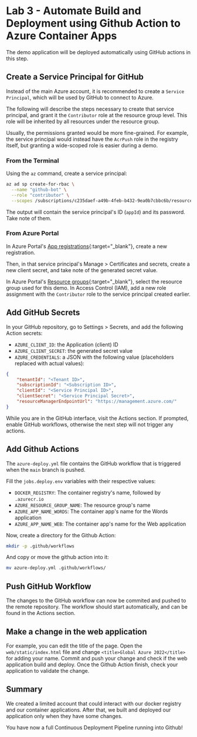 # Lab 3 - Automate Build and Deployment using Github Action to Azure Container Apps

The demo application will be deployed automatically using GitHub actions in this step.

## Create a Service Principal for GitHub

Instead of the main Azure account, it is recommended to create a `Service Principal`, which will be used by GitHub to connect to Azure.

The following will describe the steps necessary to create that service principal, and grant it the `Contributor` role at the resource group level. This role will be inherited by all resources under the resource group.

Usually, the permissions granted would be more fine-grained. For example, the service principal would instead have the `AcrPush` role in the registry itself, but granting a wide-scoped role is easier during a demo.

### From the Terminal

Using the `az` command, create a service principal:

```bash
az ad sp create-for-rbac \
  --name "github-bot" \
  --role "contributor" \
  --scopes /subscriptions/c235daef-a49b-4feb-b432-9ea0b7cbbc6b/resourceGroups/064b73c3
```

The output will contain the service principal's ID (`appId`) and its password. Take note of them.

### From Azure Portal

In Azure Portal's [App registrations](https://portal.azure.com/#blade/Microsoft_AAD_RegisteredApps/ApplicationsListBlade){:target="_blank"}, create a new registration.

Then, in that service principal's Manage > Certificates and secrets, create a new client secret, and take note of the generated secret value.

In Azure Portal's [Resource groups](https://portal.azure.com/#blade/HubsExtension/BrowseResourceGroups){:target="_blank"}, select the resource group used for this demo. In Access Control (IAM), add a new role assignment with the `Contributor` role to the service principal created earlier.

## Add GitHub Secrets

In your GitHub repository, go to Settings > Secrets, and add the following Action secrets:

* `AZURE_CLIENT_ID`: the Application (client) ID
* `AZURE_CLIENT_SECRET`: the generated secret value
* `AZURE_CREDENTIALS`: a JSON with the following value (placeholders replaced with actual values):

```json
{
    "tenantId": "<Tenant ID>",
    "subscriptionId": "<Subscription ID>",
    "clientId": "<Service Principal ID>",
    "clientSecret": "<Service Principal Secret>",
    "resourceManagerEndpointUrl": "https://management.azure.com/"
}
```

While you are in the GitHub interface, visit the Actions section. If prompted, enable GitHub workflows, otherwise the next step will not trigger any actions.

## Add Github Actions

The `azure-deploy.yml` file contains the GitHub workflow that is triggered when the `main` branch is pushed.

Fill the `jobs.deploy.env` variables with their respective values:

* `DOCKER_REGISTRY`: The container registry's name, followed by `.azurecr.io`
* `AZURE_RESOURCE_GROUP_NAME`: The resource group's name
* `AZURE_APP_NAME_WORDS`: The container app's name for the Words application
* `AZURE_APP_NAME_WEB`: The container app's name for the Web application

Now, create a directory for the Github Action:
```bash
mkdir -p .github/workflows
```

And copy or move the github action into it:
```bash
mv azure-deploy.yml .github/workflows/
```

## Push GitHub Workflow

The changes to the GitHub workflow can now be commited and pushed to the remote repository. The workflow should start automatically, and can be found in the Actions section.

## Make a change in the web application

For example, you can edit the title of the page. Open the `web/static/index.html` file and change `<title>Global Azure 2022</title>` for adding your name.
Commit and push your change and check if the web application build and deploy. Once the Github Action finish, check your application to validate the change.

## Summary

We created a limited account that could interact with our docker registry and our container applications. After that, we built and deployed our application only when they have some changes.

You have now a full Continuous Deployment Pipeline running into Github!
